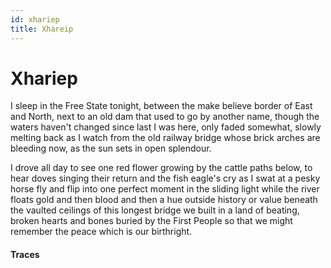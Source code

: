 ```yaml
---
id: xhariep
title: Xhareip
---
```


# Xhariep

I sleep in the Free State tonight, 
between the make believe border
of East and North,
next to an old dam that used to go 
by another name, 
though the waters haven't changed
since last I was here, only faded somewhat,
slowly melting back as I watch
from the old railway bridge
whose brick arches are bleeding now,
as the sun sets in open splendour.

I drove all day to see one red flower
growing by the cattle paths below,
to hear doves singing their return
and the fish eagle's cry
as I swat at a pesky horse fly
and flip into one perfect moment
in the sliding light
while the river floats gold and then blood
and then a hue outside history or value
beneath the vaulted ceilings of this
longest bridge we built in a land
of beating, broken hearts and bones
buried by the First People
so that we might remember
the peace which is our birthright. 

#### Traces
